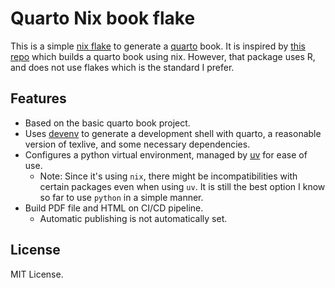 # Quarto Nix book flake

This is a simple [nix flake](https://nixos.wiki/wiki/flakes) to generate a [quarto](https://quarto.org) book. It is inspired by [this repo](https://github.com/b-rodrigues/quarto_book_nix) which builds a quarto book using nix. However, that package uses R, and does not use flakes which is the standard I prefer. 

## Features

- Based on the basic quarto book project.
- Uses [devenv](https://devenv.sh/) to generate a development shell with quarto, a reasonable version of texlive, and some necessary dependencies.
- Configures a python virtual environment, managed by [uv](https://docs.astral.sh/uv/) for ease of use.
    - Note: Since it's using `nix`, there might be incompatibilities with certain packages even when using `uv`. It is still the best option I know so far to use `python` in a simple manner.
- Build PDF file and HTML on CI/CD pipeline.
    - Automatic publishing is not automatically set.

## License

MIT License.
